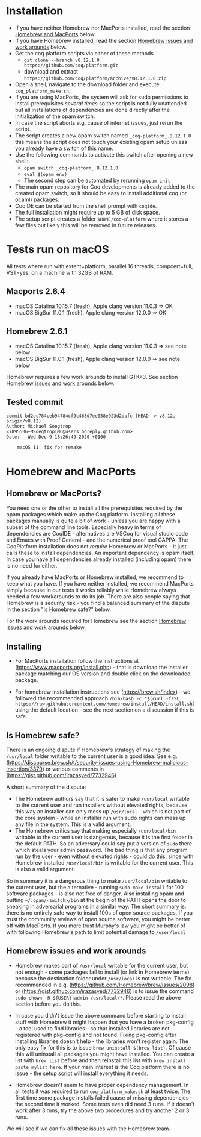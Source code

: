 # Installation

- If you have neither Homebrew nor MacPorts installed, read the section [Homebrew and MacPorts](#homebrew-and-macports) below.
- If you have Homebrew installed, read the section [Homebrew issues and work arounds](#homebrew-issues-and-work-arounds) below.
- Get the coq platform scripts via either of these methods
  - `git clone --branch v8.12.1.0 https://github.com/coq/platform.git`
  - download and extract `https://github.com/coq/platform/archive/v8.12.1.0.zip`
- Open a shell, navigate to the download folder and execute `coq_platform_make.sh`.
- If you are using MacPorts, the system will ask for sudo permissions to install prerequisites *several times* so the script is not fully unattended but all installations of dependencies are done directly after the initialization of the opam switch.
- In case the script aborts e.g. cause of internet issues, just rerun the script.
- The script creates a new opam switch named `_coq-platform_.8.12.1.0` - this means the script does not touch your existing opam setup unless you already have a switch of this name.
- Use the following commands to activate this switch after opening a new shell:
  - `opam switch _coq-platform_.8.12.1.0`
  - `eval $(opam env)`
  - The second step can be automated by rerunning `opam init`
- The main opam repository for Coq developments is already added to the created opam switch, so it should be easy to install additional coq (or ocaml) packages.
- CoqIDE can be started from the shell prompt with `coqide`.
- The full installation might require up to 5 GB of disk space.
- The setup script creates a folder `$HOME/coq-platform` where it stores a few files but likely this will be removed in future releases.

# Tests run on macOS

All tests where run with extent=platform, parallel 16 threads, compcert=full, VST=yes, on a machine with 32GB of RAM.

## Macports 2.6.4

- macOS Catalina 10.15.7 (fresh), Apple clang version 11.0.3 => OK
- macOS BigSur   11.0.1  (fresh), Apple clang version 12.0.0 => OK

## Homebrew 2.6.1

- macOS Catalina 10.15.7 (fresh), Apple clang version 11.0.3 => see note below
- macOS BigSur   11.0.1  (fresh), Apple clang version 12.0.0 => see note below

Homebrew requires a few work arounds to install GTK+3. See section [Homebrew issues and work arounds](#homebrew-issues-and-work-arounds) below.

## Tested commit

```
commit bd2ec784ceb94784cf9c463d7ee058e923d2dbfc (HEAD -> v8.12, origin/v8.12)
Author: Michael Soegtrop <7895506+MSoegtropIMC@users.noreply.github.com>
Date:   Wed Dec 9 18:26:49 2020 +0100

    macOS 11: fix for remake
```

# Homebrew and MacPorts

## Homebrew or MacPorts?

You need one or the other to install all the prerequisites required by the opam packages which make up the Coq platform. Installing all these packages manually is quite a bit of work - unless you are happy with a subset of the command line tools. Especially heavy in terms of dependencies are CoqIDE - alternatives are VSCoq for visual studio code and Emacs with Proof General - and the numerical proof tool GAPPA. The CoqPlatform installation does not *require* Homebrew or MacPorts - it just calls these to install dependencies. An important dependency is opam itself. In case you have all dependencies already installed (including opam) there is no need for either.

If you already have MacPorts or Homebrew installed, we recommend to keep what you have. If you have neither installed, we recommend MacPorts simply because in our tests it works reliably while Homebrew always needed a few workarounds to do its job. There are also people saying that Homebrew is a security risk - you find a balanced summary of the dispute in the section "Is Homebrew safe?" below.

For the work arounds required for Homebrew see the section [Homebrew issues and work arounds](#homebrew-issues-and-work-arounds) below.

## Installing

- For MacPorts installation follow the instructions at (https://www.macports.org/install.php) - that is download the installer package matching our OS version and double click on the downloaded package.

- For homebrew installation instructions see (https://brew.sh/index) - we followed the recommended approach
`/bin/bash -c "$(curl -fsSL https://raw.githubusercontent.com/Homebrew/install/HEAD/install.sh)` using the default location - see the next section on a discussion if this is safe.

## Is Homebrew safe?

There is an ongoing dispute if Homebrew's strategy of making the `/usr/local` folder writable to the current user is a good idea.
See e.g. (https://discourse.brew.sh/t/security-issues-using-Homebrew-malicious-insertion/3379) or various comments in (https://gist.github.com/irazasyed/7732946).

A short summary of the dispute:
- The Homebrew authors say that it is safer to make `/usr/local` writable to the current user and run installers without elevated rights, because this way an installer can only mess up `/usr/local` - which is not part of the core system - while an installer run with sudo rights can mess up any file in the system. This is a valid argument.
- The Homebrew critics say that making especially `/usr/local/bin` writable to the current user is dangerous, because it is the first folder in the default PATH. So an adversary could say put a version of `sudo` there which steals your admin password. The bad thing is that any program run by the user - even without elevated rights - could do this, since with Homebrew installed `/usr/local/bin` is writable for the current user. This is also a valid argument.

So in summary it is a dangerous thing to make `/usr/local/bin` writable to the current user, but the alternative - running `sudo make install` for 100 software packages - is also not free of danger. Also installing opam and putting `~/.opam/<switch>/bin` at the begin of the PATH opens the door to sneaking in adversarial programs in a similar way. The short summary is: there is no entirely safe way to install 100s of open source packages. If you trust the community reviews of open source software, you might be better off with MacPorts. If you more trust Murphy's law you might be better of with following Homebrew's path to limit potential damage to `/user/local`

## Homebrew issues and work arounds

- Homebrew makes part of `/usr/local` writable for the current user, but not enough - some packages fail to install (or link in Homebrew terms) because the destination folder under `/usr/local` is not writable. The fix recommended in e.g. (https://github.com/Homebrew/brew/issues/2098) or (https://gist.github.com/irazasyed/7732946) is to issue the command `sudo chown -R ${USER}:admin /usr/local/*`. Please read the above section before you do this.

- In case you didn't issue the above command before starting to install stuff with Homebrew it might happen that you have a broken pkg-config - a tool used to find libraries - so that installed libraries are not registered with pkg-config and not found. Fixing pkg-config after installing libraries doesn't help - the libraries won't register again. The only easy fix for this is to issue `brew uninstall $(brew list)`. Of cause this will uninstall all packages you might have installed. You can create a list with `brew list` before and then reinstall this list with `brew install paste mylist here`. If your main interest is the Coq platform there is no issue - the setup script will install everything it needs.

- Homebrew doesn't seem to have proper dependency management. In all tests it was required to run `coq_platform_make.sh` at least twice. The first time some package installs failed cause of missing dependencies - the second time it worked. Some tests even did need 3 runs. If it doesn't work after 3 runs, try the above two procedures and try another 2 or 3 runs.

We will see if we can fix all these issues with the Homebrew team.
